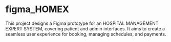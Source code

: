 # figma_HOMEX
This project designs a Figma prototype for an HOSPITAL MANAGEMENT EXPERT SYSTEM, covering patient and admin interfaces. It aims to create a seamless user experience for booking, managing schedules, and payments.
